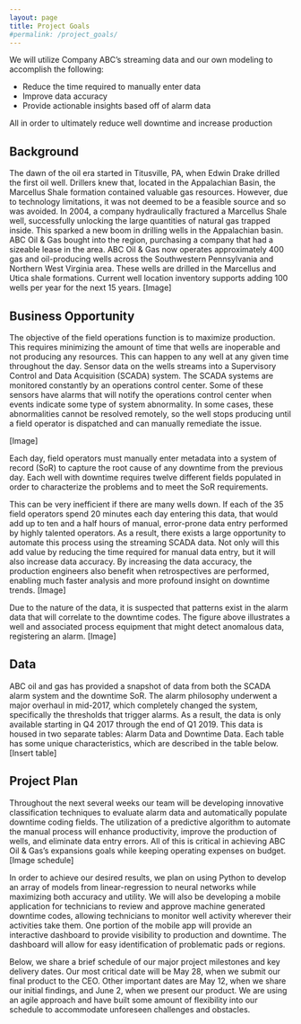 ```yaml
---
layout: page
title: Project Goals
#permalink: /project_goals/
---
```


We will utilize Company ABC’s streaming data and our own modeling to accomplish the following:
- Reduce the time required to manually enter data
- Improve data accuracy
- Provide actionable insights based off of alarm data

All in order to ultimately reduce well downtime and increase production

## Background
The dawn of the oil era started in Titusville, PA, when Edwin Drake drilled the first oil well. Drillers knew that, located in the Appalachian Basin, the Marcellus Shale formation contained valuable gas resources. However, due to technology limitations, it was not deemed to be a feasible source and so was avoided. In 2004, a company hydraulically fractured a Marcellus Shale well, successfully unlocking the large quantities of natural gas trapped inside. This sparked a new boom in drilling wells in the Appalachian basin. ABC Oil & Gas bought into the region, purchasing a company that had a sizeable lease in the area. ABC Oil & Gas now operates  approximately 400 gas and oil-producing wells across the Southwestern Pennsylvania and Northern West Virginia area. These wells are drilled in the Marcellus and Utica shale formations. Current well location inventory supports adding 100 wells per year for the next 15 years. 
[Image]

## Business Opportunity
The objective of the field operations function is to maximize production. This requires minimizing the amount of time that wells are inoperable and not producing any resources. This can happen to any well at any given time throughout the day. Sensor data on the wells streams into a Supervisory Control and Data Acquisition (SCADA) system. The SCADA systems are monitored constantly by an operations control center. Some of these sensors have alarms that will notify the operations control center when events indicate some type of system abnormality. In some cases, these abnormalities cannot be resolved remotely, so the well stops producing until a field operator is dispatched and can manually remediate the issue.

[Image]

Each day, field operators must manually enter metadata into a system of record (SoR) to capture the root cause of any downtime from the previous day. Each well with downtime requires twelve different fields populated in order to characterize the problems and to meet the SoR requirements.

This can be very inefficient if there are many wells down. If each of the 35 field operators spend 20 minutes each day entering this data, that would add up to ten and a half hours of manual, error-prone data entry performed by highly talented operators. As a result, there exists a large opportunity to automate this process using the streaming SCADA data. Not only will this add value by reducing the time required for manual data entry, but it will also increase data accuracy. By increasing the data accuracy, the production engineers also benefit when retrospectives are performed, enabling much faster analysis and more profound insight on downtime trends. 
[Image]

Due to the nature of the data, it is suspected that patterns exist in the alarm data that will correlate to the downtime codes. The figure above illustrates a well and associated process equipment that might detect anomalous data, registering an alarm.
[Image]

## Data
ABC oil and gas has provided a snapshot of data from both the SCADA alarm system and the downtime SoR. The alarm philosophy underwent a major overhaul in mid-2017, which completely changed the system, specifically the thresholds that trigger alarms. As a result, the data is only available starting in Q4 2017 through the end of Q1 2019. This data is housed in two separate tables: Alarm Data and Downtime Data. Each table has some unique characteristics, which are described in the table below. 
[Insert table]

## Project Plan
Throughout the next several weeks our team will be developing innovative classification techniques to evaluate alarm data and automatically populate downtime coding fields. The utilization of a predictive algorithm to automate the manual process will enhance productivity, improve the production of wells, and eliminate data entry errors. All of this is critical in achieving ABC Oil & Gas’s expansions goals while keeping operating expenses on budget.
[Image schedule]

In order to achieve our desired results, we plan on using Python to develop an array of models from linear-regression to neural networks while maximizing both accuracy and utility. We will also be developing a mobile application for technicians to review and approve machine generated downtime codes, allowing technicians to monitor well activity wherever their activities take them. One portion of the mobile app will provide an interactive dashboard to provide visibility to production and downtime. The dashboard will allow for easy identification of problematic pads or regions.

Below, we share a brief schedule of our major project milestones and key delivery dates. Our most critical date will be May 28, when we submit our final product to the CEO. Other important dates are May 12, when we share our initial findings, and June 2, when we present our product. We are using an agile approach and have built some amount of  flexibility into our schedule to accommodate unforeseen challenges and obstacles.
